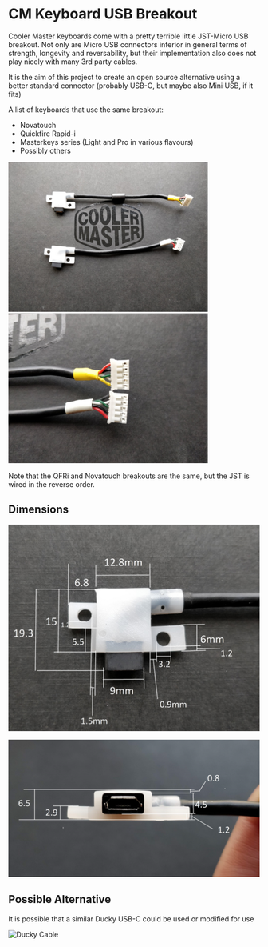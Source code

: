 # CM Keyboard USB Breakout

Cooler Master keyboards come with a pretty terrible little JST-Micro USB breakout.  Not only are Micro USB connectors inferior in general terms of strength, longevity and reversability, but their implementation also does not play nicely with many 3rd party cables.

It is the aim of this project to create an open source alternative using a better standard connector (probably USB-C, but maybe also Mini USB, if it fits)

A list of keyboards that use the same breakout:
* Novatouch
* Quickfire Rapid-i
* Masterkeys series (Light and Pro in various flavours)
* Possibly others


<img src="images/QFRi_Nova_Full.jpg" alt="QFRi and Novatouch breakouts" width="400"/> <img src="images/QFRi_Nova_JST.jpg" alt="JST close up" width="400"/>

Note that the QFRi and Novatouch breakouts are the same, but the JST is wired in the reverse order.


## Dimensions

![Top view](images/usb_top_measurements.jpg)

![Side view](images/usb_side_measurements.jpg)


## Possible Alternative

It is possible that a similar Ducky USB-C could be used or modified for use

![Ducky Cable](images/ducky.png)